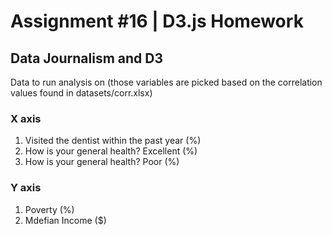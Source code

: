 # Assignment #16 | D3.js Homework

## Data Journalism and D3

Data to run analysis on 
(those variables are picked based on the correlation values found in datasets/corr.xlsx)

### X axis
1. Visited the dentist within the past year (%)
2. How is your general health? Excellent (%)
3. How is your general health? Poor (%)

### Y axis
1. Poverty (%)
2. Mdefian Income ($)

